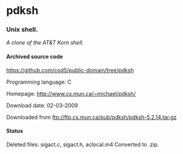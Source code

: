 # pdksh #

### Unix shell. ###

*A clone of the AT&T Korn shell.*

#### Archived source code ####
https://github.com/cod5/public-domain/tree/pdksh

Programming language: C

Homepage: http://www.cs.mun.ca/~michael/pdksh/

Download date: 02-03-2009

Downloaded from ftp://ftp.cs.mun.ca/pub/pdksh/pdksh-5.2.14.tar.gz

#### Status ####
Deleted files: sigact.c, sigact.h, aclocal.m4
  Converted to .zip.

